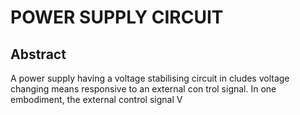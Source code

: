 # POWER SUPPLY CIRCUIT

## Abstract
A power supply having a voltage stabilising circuit in cludes voltage changing means responsive to an external con trol signal. In one embodiment, the external control signal V